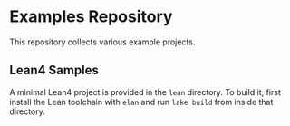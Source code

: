 # Examples Repository

This repository collects various example projects.

## Lean4 Samples

A minimal Lean4 project is provided in the `lean` directory.
To build it, first install the Lean toolchain with `elan` and run `lake build` from inside that directory.
